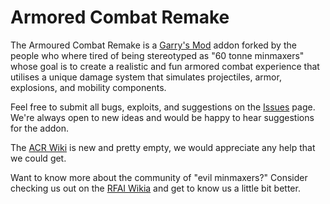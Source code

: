 # Armored Combat Remake

The Armoured Combat Remake is a [Garry's Mod][] addon forked by the people who where tired of being stereotyped as "60 tonne minmaxers" whose goal is to create a realistic and fun armored combat experience that utilises a unique damage system that simulates projectiles, armor, explosions, and mobility components.

Feel free to submit all bugs, exploits, and suggestions on the [Issues][] page. We're always open to new ideas and would be happy to hear suggestions for the addon.

The [ACR Wiki][] is new and pretty empty, we would appreciate any help that we could get.

Want to know more about the community of "evil minmaxers?" Consider checking us out on the [RFAI Wikia] and get to know us a little bit better.
  
[Garry's Mod]: <http://garrysmod.com/>
[Issues]: <https://github.com/DaAstronautical/ACR/issues>
[ACR Wiki]: <https://github.com/DaAstronautical/ACR/wiki>
[RFAI Wikia]: <https://the-rfai.fandom.com/wiki/The_RFAI_Wiki>
